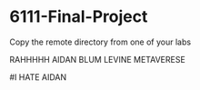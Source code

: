 # 6111-Final-Project

Copy the remote directory from one of your labs 


RAHHHHH
 AIDAN BLUM LEVINE METAVERESE


#I HATE AIDAN
